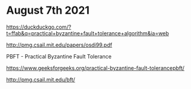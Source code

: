 # August 7th 2021

https://duckduckgo.com/?t=ffab&q=practical+byzantine+fault+tolerance+algorithm&ia=web

http://pmg.csail.mit.edu/papers/osdi99.pdf

PBFT - Practical Byzantine Fault Tolerance

https://www.geeksforgeeks.org/practical-byzantine-fault-tolerancepbft/

http://pmg.csail.mit.edu/bft/


